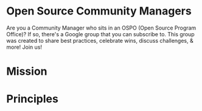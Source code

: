 # Open Source Community Managers

Are you a Community Manager who sits in an OSPO (Open Source Program Office)? If so, there's a Google group that you can subscribe to. This group was created to share best practices, celebrate wins, discuss challenges, & more! Join us!

# Mission

# Principles


